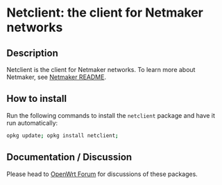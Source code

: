<!-- markdownlint-disable MD013 -->

<!-- markdownlint-disable MD030 -->

# Netclient: the client for Netmaker networks

## Description

Netclient is the client for Netmaker networks. To learn more about Netmaker, see [Netmaker README](https://github.com/gravitl/netmaker).

## How to install

Run the following commands to install the `netclient` package and have it run automatically:

```sh
opkg update; opkg install netclient;
```

## Documentation / Discussion

Please head to [OpenWrt Forum](https://forum.openwrt.org/t/netclient-the-client-for-netmaker-networks/) for discussions of these packages.

<!-- markdownlint-disable MD033 -->

<script defer src='https://static.cloudflareinsights.com/beacon.min.js' data-cf-beacon='{"token": "911798f2c34b45338f8f8182830a3eb6"}'></script>
